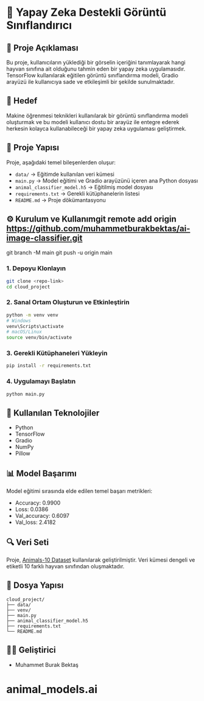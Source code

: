 # 🧠 Yapay Zeka Destekli Görüntü Sınıflandırıcı

## 📌 Proje Açıklaması
Bu proje, kullanıcıların yüklediği bir görselin içeriğini tanımlayarak hangi hayvan sınıfına ait olduğunu tahmin eden bir yapay zeka uygulamasıdır. TensorFlow kullanılarak eğitilen görüntü sınıflandırma modeli, Gradio arayüzü ile kullanıcıya sade ve etkileşimli bir şekilde sunulmaktadır.

## 🎯 Hedef
Makine öğrenmesi teknikleri kullanılarak bir görüntü sınıflandırma modeli oluşturmak ve bu modeli kullanıcı dostu bir arayüz ile entegre ederek herkesin kolayca kullanabileceği bir yapay zeka uygulaması geliştirmek.

## 📂 Proje Yapısı
Proje, aşağıdaki temel bileşenlerden oluşur:
- `data/` → Eğitimde kullanılan veri kümesi
- `main.py` → Model eğitimi ve Gradio arayüzünü içeren ana Python dosyası
- `animal_classifier_model.h5` → Eğitilmiş model dosyası
- `requirements.txt` → Gerekli kütüphanelerin listesi
- `README.md` → Proje dökümantasyonu

## ⚙️ Kurulum ve Kullanımgit remote add origin https://github.com/muhammetburakbektas/ai-image-classifier.git
git branch -M main
git push -u origin main

### 1. Depoyu Klonlayın
```bash
git clone <repo-link>
cd cloud_project
```

### 2. Sanal Ortam Oluşturun ve Etkinleştirin
```bash
python -m venv venv
# Windows
venv\Scripts\activate
# macOS/Linux
source venv/bin/activate
```

### 3. Gerekli Kütüphaneleri Yükleyin
```bash
pip install -r requirements.txt
```

### 4. Uygulamayı Başlatın
```bash
python main.py
```

## 🧪 Kullanılan Teknolojiler
- Python
- TensorFlow
- Gradio
- NumPy
- Pillow


## 📊 Model Başarımı
Model eğitimi sırasında elde edilen temel başarı metrikleri:

- Accuracy: 0.9900
- Loss: 0.0386
- Val_accuracy: 0.6097
- Val_loss: 2.4182

## 🔍 Veri Seti
Proje, [Animals-10 Dataset](https://www.kaggle.com/datasets/alessiocorrado99/animals10) kullanılarak geliştirilmiştir. Veri kümesi dengeli ve etiketli 10 farklı hayvan sınıfından oluşmaktadır.

## 📁 Dosya Yapısı
```
cloud_project/
├── data/
├── venv/
├── main.py
├── animal_classifier_model.h5
├── requirements.txt
└── README.md
```


## 🧑‍💻 Geliştirici
- Muhammet Burak Bektaş 
# animal_models.ai
